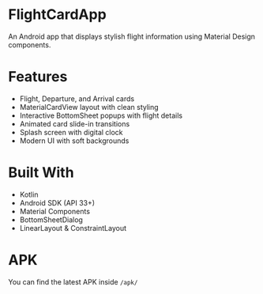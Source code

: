 # FlightCardApp 

An Android app that displays stylish flight information using Material Design components.

# Features

-  Flight, Departure, and Arrival cards
-  MaterialCardView layout with clean styling
-  Interactive BottomSheet popups with flight details
-  Animated card slide-in transitions
-  Splash screen with digital clock
-  Modern UI with soft backgrounds

# Built With

- Kotlin
- Android SDK (API 33+)
- Material Components
- BottomSheetDialog
- LinearLayout & ConstraintLayout

# APK

You can find the latest APK inside `/apk/` 

